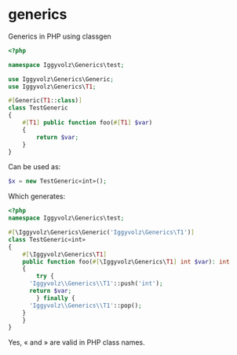 # generics
Generics in PHP using classgen

```php
<?php

namespace Iggyvolz\Generics\test;

use Iggyvolz\Generics\Generic;
use Iggyvolz\Generics\T1;

#[Generic(T1::class)]
class TestGeneric
{
    #[T1] public function foo(#[T1] $var)
    {
        return $var;
    }
}
```

Can be used as:
```php
$x = new TestGeneric«int»();
```

Which generates:
```php
<?php
namespace Iggyvolz\Generics\test;

#[\Iggyvolz\Generics\Generic('Iggyvolz\Generics\T1')]
class TestGeneric«int»
{
	#[\Iggyvolz\Generics\T1]
	public function foo(#[\Iggyvolz\Generics\T1] int $var): int
	{
		try {
      'Iggyvolz\\Generics\\T1'::push('int');
      return $var;
		} finally {
      'Iggyvolz\\Generics\\T1'::pop();
    }
	}
}
```

Yes, « and » are valid in PHP class names.
